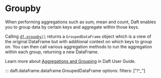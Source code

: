 # Groupby

When performing aggregations such as sum, mean and count, Daft enables you to group data by certain keys and aggregate within those keys.

Calling [`df.groupby()`](https://www.getdaft.io/projects/docs/en/stable/api_docs/doc_gen/dataframe_methods/daft.DataFrame.groupby.html#daft.DataFrame.groupby) returns a `GroupedDataFrame` object which is a view of the original DataFrame but with additional context on which keys to group on. You can then call various aggregation methods to run the aggregation within each group, returning a new DataFrame.

Learn more about [Aggregations and Grouping](../core_concepts.md#aggregations-and-grouping) in Daft User Guide.

::: daft.dataframe.dataframe.GroupedDataFrame
    options:
        filters: ["!^_"]
